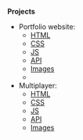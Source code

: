 **Projects**

* Portfolio website:
  *  [HTML](/projects/portfolio)<br />
  *  [CSS](/stylesheets/portfolio)<br />
  *  [JS](/scripts/portfolio)<br />
  *  [API](/index.py)<br />
  *  [Images](/resources/portfolio)<br />
  *  
* Multiplayer:<br />
  *  [HTML](/projects/snake)<br />
  *  [CSS](/stylesheets/snake)<br />
  *  [JS](/scripts/snake)<br />
  *  [API](/routers/snake.py)<br />
  *  [Images](/resources/snake)<br />
